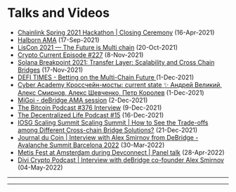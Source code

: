 # Talks and Videos

* [Chainlink Spring 2021 Hackathon | Closing Ceremony](https://www.youtube.com/watch?v=8hdoTeT-rTA) (16-Apr-2021)
* [Halborn AMA](https://www.youtube.com/watch?v=V\_kqlcRCCD8\&t=527s) (17-Sep-2021)&#x20;
* [LisCon 2021 — The Future is Multi chain](https://www.youtube.com/watch?v=\_PZsTtrmiig) (20-Oct-2021) &#x20;
* [Crypto Current Episode #227](https://www.youtube.com/watch?v=PahLcN8j\_kI) (8-Nov-2021)&#x20;
* [Solana Breakpoint 2021: Transfer Layer: Scalability and Cross Chain Bridges](https://www.youtube.com/watch?v=YH0FvcHdLX8) (17-Nov-2021)
* [DEFI TIMES - Betting on the Multi-Chain Future ](https://open.spotify.com/episode/4G17XvDwXQzMMHvdYKjKlP?si=2130e9f5a8db46da\&nd=1)(1-Dec-2021)&#x20;
* [Cyber Academy Кроссчейн-мосты: current state ✨ Андрей Великий, Алекс Смирнов, Алекс Шевченко, Петр Королев](https://www.youtube.com/watch?v=sKvkDZVBcVE) (1-Dec-2021)
* [MiGoi - deBridge AMA session](https://www.youtube.com/watch?v=nIYUXku7F\_Y) (2-Dec-2021)
* [The Bitcoin Podcast #376 Interview](http://thebitcoinpodcast.com/the-bitcoin-podcast-376/) (9-Dec-2021) &#x20;
* [The Decentralized Life Podcast #15](https://pod.co/decentralized/15-with-alex-smirnov-co-founder-of-debridge) (16-Dec-2021)&#x20;
* [IOSG Scaling Summit Scaling Summit | How to See the Trade-offs among Different Cross-chain Bridge Solutions?](https://www.youtube.com/watch?v=Iz5WiRlG7qM) (21-Dec-2021)&#x20;
* [Journal du Coin | Interview with Alex Smirnov from DeBridge - Avalanche Summit Barcelona 2022](https://www.youtube.com/watch?v=HjWsFFOOE5U) (30-Mar-2022)
* [Metis Fest at Amsterdam during Devconnect | Panel talk](https://www.youtube.com/watch?v=a7AzYsV6wB8) (28-Apr-2022)
* [Divi Crypto Podcast | Interview with deBridge co-founder Alex Smirnov](https://twitter.com/diviproject/status/1521838696231845888?s=21\&t=KRKZoZEHCDwreWwiwaLBlQ) (04-May-2022)



****

****
